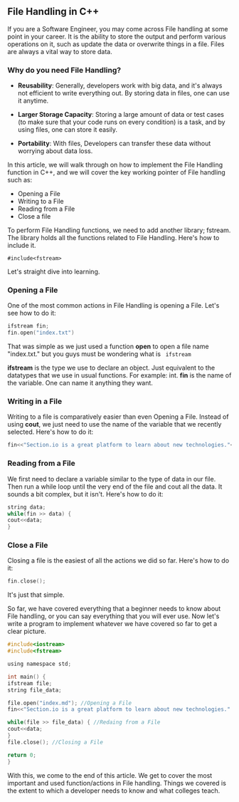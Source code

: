 ## File Handling in C++

If you are a Software Engineer, you may come across File handling at some point in your career. It is the ability to store the output and perform various operations on it, such as update the data or overwrite things in a file. Files are always a vital way to store data.

### Why do you need File Handling?

* **Reusability**: Generally, developers work with big data, and it's always not efficient to write everything out. By storing data in files, one can use it anytime.

* **Larger Storage Capacity**: Storing a large amount of data or test cases (to make sure that your code runs on every condition) is a task, and by using files, one can store it easily.

* **Portability**: With files, Developers can transfer these data without worrying about data loss. 

In this article, we will walk through on how to implement the File Handling function in C++, and we will cover the key working pointer of File handling such as:

* Opening a File
* Writing to a File
* Reading from a File
* Close a file

To perform File Handling functions, we need to add another library; fstream. The library holds all the functions related to File Handling. Here's how to include it. 

```#include<fstream>```

Let's straight dive into learning.

### Opening a File

One of the most common actions in File Handling is opening a File. Let's see how to do it:

```C
ifstream fin;
fin.open("index.txt") 
```

That was simple as we just used a function **open** to open a file name "index.txt." but you guys must be wondering what is ``` ifstream```

**ifstream** is the type we use to declare an object. Just equivalent to the datatypes that we use in usual functions. For example: int.
**fin** is the name of the variable. One can name it anything they want.

### Writing in a File

Writing to a file is comparatively easier than even Opening a File. Instead of using **cout**, we just need to use the name of the variable that we recently selected. Here's how to do it:

```C
fin<<"Section.io is a great platform to learn about new technologies."<<endl;
```

### Reading from a File

We first need to declare a variable similar to the type of data in our file. Then run a while loop until the very end of the file and cout all the data. It sounds a bit complex, but it isn't. Here's how to do it:

```C
string data;
while(fin >> data) {
cout<<data;
}
```

### Close a File

Closing a file is the easiest of all the actions we did so far. Here's how to do it:

```C
fin.close();
```
It's just that simple.

So far, we have covered everything that a beginner needs to know about File handling, or you can say everything that you will ever use. Now let's write a program to implement whatever we have covered so far to get a clear picture.

```C
#include<iostream>
#include<fstream>

using namespace std;

int main() {
ifstream file; 
string file_data;

file.open("index.md"); //Opening a File
fin<<"Section.io is a great platform to learn about new technologies." //Writing in a File

while(file >> file_data) { //Redaing from a File
cout<<data;
}
file.close(); //Closing a File

return 0;
}
```

With this, we come to the end of this article. We get to cover the most important and used function/actions in File handling. Things we covered is the extent to which a developer needs to know and what colleges teach.

